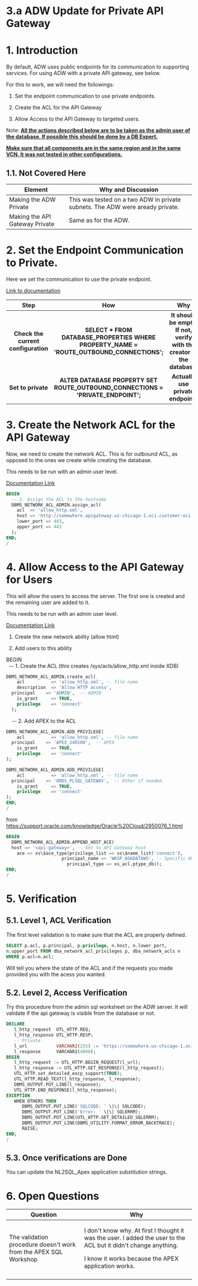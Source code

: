 # 3.a ADW Update for Private API Gateway

# 1. Introduction

By default, ADW uses public endpoints for its communication to
supporting services. For using ADW with a private API gateway, see below.

For this to work, we will need the followings:

1.  Set the endpoint communication to use private endpoints.

2.  Create the ACL for the API Gateway

3.  Allow Access to the API Gateway to targeted users.

Note: **<u>All the actions described below are to be taken as the admin
user of the database. If possible this should be done by a DB
Expert.</u>**

**<u>Make sure that all components are in the same region and in the
same VCN. It was not tested in other configurations.</u>**

## 1.1. Not Covered Here

| **Element** | **Why and Discussion** |
|----|----|
| Making the ADW Private | This was tested on a two ADW in private subnets. The ADW were aready private. |
| Making the API Gateway Private | Same as for the ADW. |

# 2. Set the Endpoint Communication to Private.

Here we set the communication to use the private endpoint.

[Link to documentation](https://docs.oracle.com/en/cloud/paas/autonomous-database/serverless/adbsb/private-endpoints-autonomous.html#GUID-8FCA06C0-E1C1-49F6-82C2-6B7B3787CF3B)

| **Step** | **How** | **Why** |
|:--:|:--:|:--:|
| **Check the current configuration** | **SELECT \* FROM DATABASE_PROPERTIES WHERE PROPERTY_NAME = 'ROUTE_OUTBOUND_CONNECTIONS';** | **It should be empty, If not, verify with the creator of the database.** |
| **Set to private** | **ALTER DATABASE PROPERTY SET ROUTE_OUTBOUND_CONNECTIONS = 'PRIVATE_ENDPOINT';** | **Actually use private endpoints** |

# 3. Create the Network ACL for the API Gateway

Now, we need to create the network ACL. This is for outbound ACL, as
opposed to the ones we create while creating the database.

This needs to be run with an admin user level.

[Documentation Link](https://docs.oracle.com/en/database/oracle/oracle-database/19/arpls/DBMS_NETWORK_ACL_ADMIN.html#GUID-0F55BDB0-D348-468E-BDBA-7314C6458FA1)

```sql 
BEGIN  
  -- 2. Assign the ACL to the hostname  
  DBMS_NETWORK_ACL_ADMIN.assign_acl(  
    acl  => 'allow_http.xml',  
    host => 'http://somewhere.apigateway.us-chicago-1.oci.customer-oci.com', -- \<-- the domain you are trying to reach  
    lower_port => 443,  
    upper_port => 443  
  );  
END;  
/
```

# 4. Allow Access to the API Gateway for Users

This will allow the users to access the server. The first one is created
and the remaining user are added to it.

This needs to be run with an admin user level.

[Documentation Link](https://docs.oracle.com/en/database/oracle/oracle-database/19/arpls/DBMS_NETWORK_ACL_ADMIN.html)

1.  Create the new network ability (allow html)

2.  Add users to this ability

BEGIN  
  -- 1. Create the ACL (this creates /sys/acls/allow_http.xml inside
XDB)  

```sql
DBMS_NETWORK_ACL_ADMIN.create_acl(  
    acl          => 'allow_http.xml', -- file name  
    description  => 'Allow HTTP access',  
  principal    => 'ADMIN',  -- ADMIN  
    is_grant     => TRUE,  
    privilege    => 'connect'  
  );  
```
  
  -- 2. Add APEX to the ACL 

```sql
DBMS_NETWORK_ACL_ADMIN.ADD_PRIVILEGE(  
    acl          => 'allow_http.xml', -- file name  
  principal    => 'APEX_240100',  -- APEX  
    is_grant     => TRUE,  
    privilege    => 'connect'  
);  
```

```sql 
DBMS_NETWORK_ACL_ADMIN.ADD_PRIVILEGE(  
    acl          => 'allow_http.xml', -- file name  
  principal    => 'ORDS_PLSQL_GATEWAY',  -- Other if needed.  
    is_grant     => TRUE,  
    privilege    => 'connect'  
);  
END;  
/  
```
  
from
<https://support.oracle.com/knowledge/Oracle%20Cloud/2950076_1.html>  

```sql 
BEGIN  
  DBMS_NETWORK_ACL_ADMIN.APPEND_HOST_ACE(  
  host => '<api-gateway>', -- Set to API Gateway host
    ace => xs\$ace_type(privilege_list => xs\$name_list('connect'),  
                     principal_name => 'WKSP_ASKDATAWS', -- Specific APEX Workspace  
                       principal_type => xs_acl.ptype_db));  
END;  
/
```

# 5. Verification

## 5.1. Level 1, ACL Verification

The first level validation is to make sure that the ACL are properly
defined.

```sql
SELECT p.acl, p.principal, p.privilege, n.host, n.lower_port,
n.upper_port FROM dba_network_acl_privileges p, dba_network_acls n
WHERE p.acl=n.acl; 
```

Will tell you where the state of the ACL and if the requests you made
provided you with the acess you wanted.

## 5.2. Level 2, Access Verification

Try this procedure from the admin sql worksheet on the ADW server. It
will validate if the api gateway is visible from the database or not.

```sql 
DECLARE  
   l_http_request  UTL_HTTP.REQ;  
   l_http_response UTL_HTTP.RESP;  
   -- Private  
   l_url           VARCHAR2(255) := 'https://somewhere.us-chicago-1.oci.customer-oci.com/v1/admin_config';
   l_response      VARCHAR2(4000);  
BEGIN  
   l_http_request := UTL_HTTP.BEGIN_REQUEST(l_url);  
   l_http_response := UTL_HTTP.GET_RESPONSE(l_http_request);  
   UTL_HTTP.set_detailed_excp_support(TRUE);  
   UTL_HTTP.READ_TEXT(l_http_response, l_response);  
   DBMS_OUTPUT.PUT_LINE(l_response);  
   UTL_HTTP.END_RESPONSE(l_http_response);  
EXCEPTION  
   WHEN OTHERS THEN  
      DBMS_OUTPUT.PUT_LINE('SQLCODE: ' \|\| SQLCODE);  
      DBMS_OUTPUT.PUT_LINE('Error: ' \|\| SQLERRM);  
      DBMS_OUTPUT.PUT_LINE(UTL_HTTP.GET_DETAILED_SQLERRM);  
      DBMS_OUTPUT.PUT_LINE(DBMS_UTILITY.FORMAT_ERROR_BACKTRACE);  
      RAISE;  
END;  
/

```

## 5.3. Once verifications are Done

You can update the NL2SQL_Apex application substitution strings.

# 6. Open Questions

<table>
<colgroup>
<col style="width: 40%" />
<col style="width: 59%" />
</colgroup>
<thead>
<tr>
<th style="text-align: center;"><strong>Question</strong></th>
<th style="text-align: center;"><strong>Why</strong></th>
</tr>
</thead>
<tbody>
<tr>
<td>The validation procedure doesn't work from the APEX SQL
Workshop</td>
<td><p>I don't know why. At first I thought it was the user. I added the
user to the ACL but it didn't change anything. </p>
<p>I know it works because the APEX application works.</p></td>
</tr>
<tr>
<td></td>
<td></td>
</tr>
</tbody>
</table>
